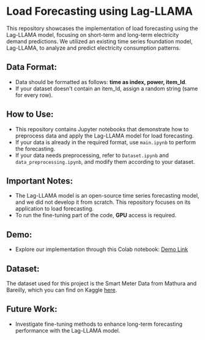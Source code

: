 # Load Forecasting using Lag-LLAMA

This repository showcases the implementation of load forecasting using the Lag-LLAMA model, focusing on short-term and long-term electricity demand predictions. We utilized an existing time series foundation model, Lag-LLAMA, to analyze and predict electricity consumption patterns.

## Data Format:
- Data should be formatted as follows: **time as index, power, item_Id**.
- If your dataset doesn't contain an item_Id, assign a random string (same for every row).

## How to Use:
- This repository contains Jupyter notebooks that demonstrate how to preprocess data and apply the Lag-LLAMA model for load forecasting.
- If your data is already in the required format, use `main.ipynb` to perform the forecasting.
- If your data needs preprocessing, refer to `Dataset.ipynb` and `data_preprocessing.ipynb`, and modify them according to your dataset.

## Important Notes:
- The Lag-LLAMA model is an open-source time series forecasting model, and we did not develop it from scratch. This repository focuses on its application to load forecasting.
- To run the fine-tuning part of the code, **GPU** access is required.

## Demo:
- Explore our implementation through this Colab notebook: [Demo Link](https://colab.research.google.com/drive/1EPYFI79JJJvmDqpAR9zhBs18OGq9QUJJ)

## Dataset:
The dataset used for this project is the Smart Meter Data from Mathura and Bareilly, which you can find on Kaggle [here](https://www.kaggle.com/datasets/jehanbhathena/smart-meter-data-mathura-and-bareilly).

## Future Work:
- Investigate fine-tuning methods to enhance long-term forecasting performance with the Lag-LLAMA model.
